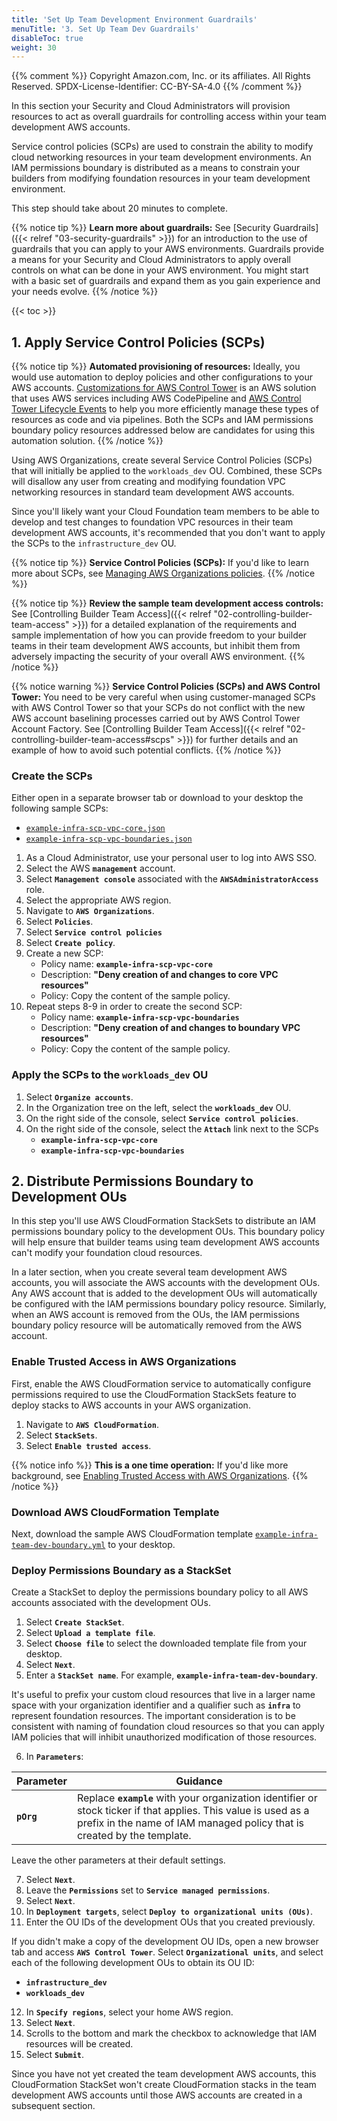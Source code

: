 ```yaml
---
title: 'Set Up Team Development Environment Guardrails'
menuTitle: '3. Set Up Team Dev Guardrails'
disableToc: true
weight: 30
---
```


{{% comment %}}
Copyright Amazon.com, Inc. or its affiliates. All Rights Reserved.
SPDX-License-Identifier: CC-BY-SA-4.0
{{% /comment %}}

In this section your Security and Cloud Administrators will provision resources to act as overall guardrails for controlling access within your team development AWS accounts. 

Service control policies (SCPs) are used to constrain the ability to modify cloud networking resources in your team development environments. An IAM permissions boundary is distributed as a means to constrain your builders from modifying foundation resources in your team development environment.

This step should take about 20 minutes to complete.

{{% notice tip %}}
**Learn more about guardrails:** See [Security Guardrails]({{< relref "03-security-guardrails" >}}) for an introduction to the use of guardrails that you can apply to your AWS environments.  Guardrails provide a means for your Security and Cloud Administrators to apply overall controls on what can be done in your AWS environment. You might start with a basic set of guardrails and expand them as you gain experience and your needs evolve.
{{% /notice %}}

{{< toc >}}

## 1. Apply Service Control Policies (SCPs)

{{% notice tip %}}
**Automated provisioning of resources:** Ideally, you would use automation to deploy policies and other configurations to your AWS accounts. [Customizations for AWS Control Tower](https://aws.amazon.com/solutions/customizations-for-aws-control-tower/) is an AWS solution that uses AWS services including AWS CodePipeline and [AWS Control Tower Lifecycle Events](https://docs.aws.amazon.com/controltower/latest/userguide/lifecycle-events.html) to help you more efficiently manage these types of resources as code and via pipelines. Both the SCPs and IAM permissions boundary policy resources addressed below are candidates for using this automation solution.
{{% /notice %}}

Using AWS Organizations, create several Service Control Policies (SCPs) that will initially be applied to the `workloads_dev` OU.  Combined, these SCPs will disallow any user from creating and modifying foundation VPC networking resources in standard team development AWS accounts.

Since you'll likely want your Cloud Foundation team members to be able to develop and test changes to foundation VPC resources in their team development AWS accounts, it's recommended that you don't want to apply the SCPs to the `infrastructure_dev` OU.

{{% notice tip %}}
**Service Control Policies (SCPs):** If you'd like to learn more about SCPs, see [Managing AWS Organizations policies](https://docs.aws.amazon.com/organizations/latest/userguide/orgs_manage_policies.html).
{{% /notice %}}

{{% notice tip %}}
**Review the sample team development access controls:** See [Controlling Builder Team Access]({{< relref "02-controlling-builder-team-access" >}}) for a detailed explanation of the requirements and sample implementation of how you can provide freedom to your builder teams in their team development AWS accounts, but inhibit them from adversely impacting the security of your overall AWS environment.
{{% /notice %}}

{{% notice warning %}}
**Service Control Policies (SCPs) and AWS Control Tower:** You need to be very careful when using customer-managed SCPs with AWS Control Tower so that your SCPs do not conflict with the new AWS account baselining processes carried out by AWS Control Tower Account Factory. See [Controlling Builder Team Access]({{< relref "02-controlling-builder-team-access#scps" >}}) for further details and an example of how to avoid such potential conflicts.
{{% /notice %}}

### Create the SCPs

Either open in a separate browser tab or download to your desktop the following sample SCPs:
* [`example-infra-scp-vpc-core.json`](/code-samples/scps/example-infra-scp-vpc-core.json)
* [`example-infra-scp-vpc-boundaries.json`](/code-samples/scps/example-infra-scp-vpc-boundaries.json)

1. As a Cloud Administrator, use your personal user to log into AWS SSO.
2. Select the AWS **`management`** account.
3. Select **`Management console`** associated with the **`AWSAdministratorAccess`** role.
4. Select the appropriate AWS region.
5. Navigate to **`AWS Organizations`**.
6. Select **`Policies`**.
7. Select **`Service control policies`**
8. Select **`Create policy`**.
9. Create a new SCP:
    * Policy name: **`example-infra-scp-vpc-core`** 
    * Description: **"Deny creation of and changes to core VPC resources"**
    * Policy: Copy the content of the sample policy.
10. Repeat steps 8-9 in order to create the second SCP:
    * Policy name: **`example-infra-scp-vpc-boundaries`** 
    * Description: **"Deny creation of and changes to boundary VPC resources"**
    * Policy: Copy the content of the sample policy.

### Apply the SCPs to the `workloads_dev` OU

1. Select **`Organize accounts`**.
2. In the Organization tree on the left, select the **`workloads_dev`** OU.
3. On the right side of the console, select **`Service control policies`**.
4. On the right side of the console, select the **`Attach`** link next to the SCPs
    * **`example-infra-scp-vpc-core`**
    * **`example-infra-scp-vpc-boundaries`**

## 2. Distribute Permissions Boundary to Development OUs

In this step you'll use AWS CloudFormation StackSets to distribute an IAM permissions boundary policy to the development OUs.  This boundary policy will help ensure that builder teams using team development AWS accounts can't modify your foundation cloud resources.

In a later section, when you create several team development AWS accounts, you will associate the AWS accounts with the development OUs. Any AWS account that is added to the development OUs will automatically be configured with the IAM permissions boundary policy resource.  Similarly, when an AWS account is removed from the OUs, the IAM permissions boundary policy resource will be automatically removed from the AWS account.

### Enable Trusted Access in AWS Organizations

First, enable the AWS CloudFormation service to automatically configure permissions required to use the CloudFormation StackSets feature to deploy stacks to AWS accounts in your AWS organization.

1. Navigate to **`AWS CloudFormation`**.
2. Select **`StackSets`**.
3. Select **`Enable trusted access`**.

{{% notice info %}}
**This is a one time operation:** If you'd like more background, see [Enabling Trusted Access with AWS Organizations](https://docs.aws.amazon.com/AWSCloudFormation/latest/UserGuide/stacksets-orgs-enable-trusted-access.html).
{{% /notice %}}

### Download AWS CloudFormation Template

Next, download the sample AWS CloudFormation template [`example-infra-team-dev-boundary.yml`](/code-samples/iam-policies/example-infra-team-dev-boundary.yml) to your desktop.

### Deploy Permissions Boundary as a StackSet

Create a StackSet to deploy the permissions boundary policy to all AWS accounts associated with the development OUs. 

1. Select **`Create StackSet`**.
2. Select **`Upload a template file`**.
3. Select **`Choose file`** to select the downloaded template file from your desktop.
4. Select **`Next`**.
5. Enter a **`StackSet name`**. For example, **`example-infra-team-dev-boundary`**. 

It's useful to prefix your custom cloud resources that live in a larger name space with your organization identifier and a qualifier such as **`infra`** to represent foundation resources. The important consideration is to be consistent with naming of foundation cloud resources so that you can apply IAM policies that will inhibit unauthorized modification of those resources.

6. In **`Parameters`**:

|Parameter|Guidance|
|---------|--------|
|**`pOrg`**|Replace **`example`** with your organization identifier or stock ticker if that applies. This value is used as a prefix in the name of IAM managed policy that is created by the template.|

Leave the other parameters at their default settings.

7. Select **`Next`**.
8. Leave the **`Permissions`** set to **`Service managed permissions`**.
9. Select **`Next`**.
10. In **`Deployment targets`**, select **`Deploy to organizational units (OUs)`**.
11. Enter the OU IDs of the development OUs that you created previously.  

If you didn't make a copy of the development OU IDs, open a new browser tab and access **`AWS Control Tower`**. Select **`Organizational units`**, and select each of the following development OUs to obtain its OU ID:

* **`infrastructure_dev`**
* **`workloads_dev`**

12. In **`Specify regions`**, select your home AWS region.
13. Select **`Next`**.
14. Scrolls to the bottom and mark the checkbox to acknowledge that IAM resources will be created.
15. Select **`Submit`**.

Since you have not yet created the team development AWS accounts, this CloudFormation StackSet won't create CloudFormation stacks in the team development AWS accounts until those AWS accounts are created in a subsequent section.